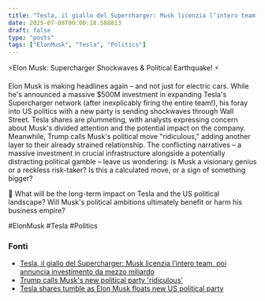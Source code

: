 ```yaml
---
title: "Tesla, il giallo del Supercharger: Musk licenzia l’intero team, poi annuncia investimento da mezzo miliardo"
date: 2025-07-08T00:00:18.588813
draft: false
type: "posts"
tags: ["ElonMusk", "Tesla", "Politics"]
---
```


⚡️Elon Musk: Supercharger Shockwaves & Political Earthquake! ⚡️

Elon Musk is making headlines again – and not just for electric cars.  While he's announced a massive $500M investment in expanding Tesla's Supercharger network (after inexplicably firing the entire team!), his foray into US politics with a new party is sending shockwaves through Wall Street.  Tesla shares are plummeting, with analysts expressing concern about Musk's divided attention and the potential impact on the company.  Meanwhile, Trump calls Musk's political move "ridiculous," adding another layer to their already strained relationship.  The conflicting narratives – a massive investment in crucial infrastructure alongside a potentially distracting political gamble – leave us wondering: is Musk a visionary genius or a reckless risk-taker? Is this a calculated move, or a sign of something bigger?

🤔 What will be the long-term impact on Tesla and the US political landscape?  Will Musk's political ambitions ultimately benefit or harm his business empire?

#ElonMusk #Tesla #Politics


### Fonti
- [Tesla, il giallo del Supercharger: Musk licenzia l’intero team, poi annuncia investimento da mezzo miliardo](https://www.corriere.it/economia/innovazione/24_maggio_12/tesla-il-giallo-del-supercharger-musk-licenzia-l-intero-team-poi-annuncia-un-investimento-da-mezzo-miliardo-ab2afe45-ff87-4c7b-a18d-24f8004c7xlk.shtml)
- [Trump calls Musk's new political party 'ridiculous'](https://www.bbc.com/news/articles/cy4n09lpz41o)
- [Tesla shares tumble as Elon Musk floats new US political party](https://www.aljazeera.com/economy/2025/7/7/tesla-shares-tumble-as-elon-musk-floats-new-us-political-party?traffic_source=rss)
